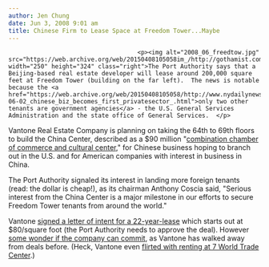 ```yaml
---
author: Jen Chung
date: Jun 3, 2008 9:01 am
title: Chinese Firm to Lease Space at Freedom Tower...Maybe
---
```


	
										<p><img alt="2008_06_freedtow.jpg" src="https://web.archive.org/web/20150408105058im_/http://gothamist.com/attachments/jen/2008_06_freedtow.jpg" width="250" height="324" class="right">The Port Authority says that a Beijing-based real estate developer will lease around 200,000 square feet at Freedom Tower (building on the far left).  The news is notable because the <a href="https://web.archive.org/web/20150408105058/http://www.nydailynews.com/money/2008/06/02/2008-06-02_chinese_biz_becomes_first_privatesector_.html">only two other tenants are government agencies</a> - the U.S. General Services Administration and the state office of General Services.  </p>

<p>Vantone Real Estate Company is planning on taking the 64th to 69th floors to build the China Center, described as a $90 million &quot;<a href="https://web.archive.org/web/20150408105058/http://www.nytimes.com/2008/06/03/nyregion/03tower.html?ref=worldbusiness">combination chamber of commerce and cultural center</a>,&quot; for Chinese business hoping to branch out in the U.S. and for American companies with interest in business in China.  </p>

<p>The Port Authority signaled its interest in landing more foreign tenants (read: the dollar is cheap!), as its chairman Anthony Coscia said, &quot;Serious interest from the China Center is a major milestone in our efforts to secure Freedom Tower tenants from around the world.&quot;</p>

<p>Vantone <a href="https://web.archive.org/web/20150408105058/http://www.nypost.com/seven/06032008/news/worldnews/freedom_lease_113702.htm">signed a letter of intent for a 22-year-lease</a> which starts out at $80/square foot (the Port Authority needs to approve the deal).  However <a href="https://web.archive.org/web/20150408105058/http://www.nysun.com/new-york/china-firms-commitment-to-freedom-tower-doubted/79155/">some wonder if the company can commit</a>, as Vantone has walked away from deals before.  (Heck, Vantone even <a href="https://web.archive.org/web/20150408105058/http://gothamist.com/2006/07/12/silverstein_vs.php">flirted with renting at 7 World Trade Center</a>.)</p>					
										
									
				